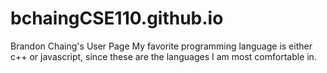 # bchaingCSE110.github.io

Brandon Chaing's User Page
My favorite programming language is either c++ or javascript, since these are the languages I am most comfortable in.
